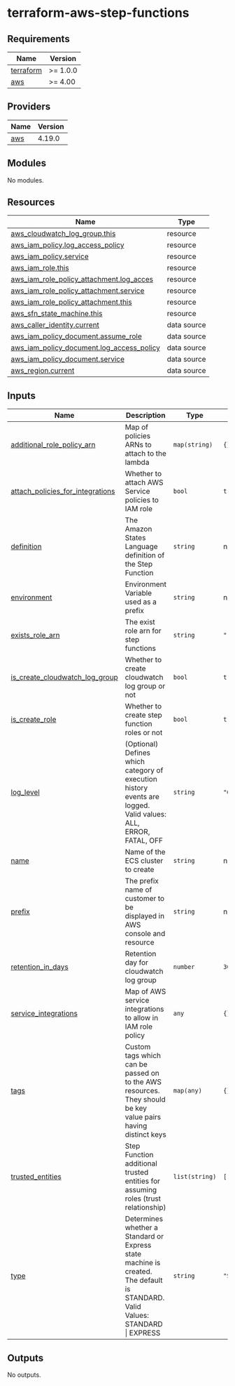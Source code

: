 # terraform-aws-step-functions

<!-- BEGIN_TF_DOCS -->
## Requirements

| Name                                                                      | Version  |
|---------------------------------------------------------------------------|----------|
| <a name="requirement_terraform"></a> [terraform](#requirement\_terraform) | >= 1.0.0 |
| <a name="requirement_aws"></a> [aws](#requirement\_aws)                   | >= 4.00  |

## Providers

| Name                                              | Version |
|---------------------------------------------------|---------|
| <a name="provider_aws"></a> [aws](#provider\_aws) | 4.19.0  |

## Modules

No modules.

## Resources

| Name                                                                                                                                               | Type        |
|----------------------------------------------------------------------------------------------------------------------------------------------------|-------------|
| [aws_cloudwatch_log_group.this](https://registry.terraform.io/providers/hashicorp/aws/latest/docs/resources/cloudwatch_log_group)                  | resource    |
| [aws_iam_policy.log_access_policy](https://registry.terraform.io/providers/hashicorp/aws/latest/docs/resources/iam_policy)                         | resource    |
| [aws_iam_policy.service](https://registry.terraform.io/providers/hashicorp/aws/latest/docs/resources/iam_policy)                                   | resource    |
| [aws_iam_role.this](https://registry.terraform.io/providers/hashicorp/aws/latest/docs/resources/iam_role)                                          | resource    |
| [aws_iam_role_policy_attachment.log_acces](https://registry.terraform.io/providers/hashicorp/aws/latest/docs/resources/iam_role_policy_attachment) | resource    |
| [aws_iam_role_policy_attachment.service](https://registry.terraform.io/providers/hashicorp/aws/latest/docs/resources/iam_role_policy_attachment)   | resource    |
| [aws_iam_role_policy_attachment.this](https://registry.terraform.io/providers/hashicorp/aws/latest/docs/resources/iam_role_policy_attachment)      | resource    |
| [aws_sfn_state_machine.this](https://registry.terraform.io/providers/hashicorp/aws/latest/docs/resources/sfn_state_machine)                        | resource    |
| [aws_caller_identity.current](https://registry.terraform.io/providers/hashicorp/aws/latest/docs/data-sources/caller_identity)                      | data source |
| [aws_iam_policy_document.assume_role](https://registry.terraform.io/providers/hashicorp/aws/latest/docs/data-sources/iam_policy_document)          | data source |
| [aws_iam_policy_document.log_access_policy](https://registry.terraform.io/providers/hashicorp/aws/latest/docs/data-sources/iam_policy_document)    | data source |
| [aws_iam_policy_document.service](https://registry.terraform.io/providers/hashicorp/aws/latest/docs/data-sources/iam_policy_document)              | data source |
| [aws_region.current](https://registry.terraform.io/providers/hashicorp/aws/latest/docs/data-sources/region)                                        | data source |

## Inputs

| Name                                                                                                                                     | Description                                                                                                                   | Type           | Default      | Required |
|------------------------------------------------------------------------------------------------------------------------------------------|-------------------------------------------------------------------------------------------------------------------------------|----------------|--------------|:--------:|
| <a name="input_additional_role_policy_arn"></a> [additional\_role\_policy\_arn](#input\_additional\_role\_policy\_arn)                   | Map of policies ARNs to attach to the lambda                                                                                  | `map(string)`  | `{}`         |    no    |
| <a name="input_attach_policies_for_integrations"></a> [attach\_policies\_for\_integrations](#input\_attach\_policies\_for\_integrations) | Whether to attach AWS Service policies to IAM role                                                                            | `bool`         | `true`       |    no    |
| <a name="input_definition"></a> [definition](#input\_definition)                                                                         | The Amazon States Language definition of the Step Function                                                                    | `string`       | n/a          |   yes    |
| <a name="input_environment"></a> [environment](#input\_environment)                                                                      | Environment Variable used as a prefix                                                                                         | `string`       | n/a          |   yes    |
| <a name="input_exists_role_arn"></a> [exists\_role\_arn](#input\_exists\_role\_arn)                                                      | The exist role arn for step functions                                                                                         | `string`       | `""`         |    no    |
| <a name="input_is_create_cloudwatch_log_group"></a> [is\_create\_cloudwatch\_log\_group](#input\_is\_create\_cloudwatch\_log\_group)     | Whether to create cloudwatch log group or not                                                                                 | `bool`         | `true`       |    no    |
| <a name="input_is_create_role"></a> [is\_create\_role](#input\_is\_create\_role)                                                         | Whether to create step function roles or not                                                                                  | `bool`         | `true`       |    no    |
| <a name="input_log_level"></a> [log\_level](#input\_log\_level)                                                                          | (Optional) Defines which category of execution history events are logged. Valid values: ALL, ERROR, FATAL, OFF                | `string`       | `"OFF"`      |    no    |
| <a name="input_name"></a> [name](#input\_name)                                                                                           | Name of the ECS cluster to create                                                                                             | `string`       | n/a          |   yes    |
| <a name="input_prefix"></a> [prefix](#input\_prefix)                                                                                     | The prefix name of customer to be displayed in AWS console and resource                                                       | `string`       | n/a          |   yes    |
| <a name="input_retention_in_days"></a> [retention\_in\_days](#input\_retention\_in\_days)                                                | Retention day for cloudwatch log group                                                                                        | `number`       | `30`         |    no    |
| <a name="input_service_integrations"></a> [service\_integrations](#input\_service\_integrations)                                         | Map of AWS service integrations to allow in IAM role policy                                                                   | `any`          | `{}`         |    no    |
| <a name="input_tags"></a> [tags](#input\_tags)                                                                                           | Custom tags which can be passed on to the AWS resources. They should be key value pairs having distinct keys                  | `map(any)`     | `{}`         |    no    |
| <a name="input_trusted_entities"></a> [trusted\_entities](#input\_trusted\_entities)                                                     | Step Function additional trusted entities for assuming roles (trust relationship)                                             | `list(string)` | `[]`         |    no    |
| <a name="input_type"></a> [type](#input\_type)                                                                                           | Determines whether a Standard or Express state machine is created. The default is STANDARD. Valid Values: STANDARD \| EXPRESS | `string`       | `"STANDARD"` |    no    |

## Outputs

No outputs.
<!-- END_TF_DOCS -->
